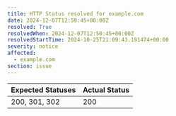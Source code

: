```yaml
---
title: HTTP Status resolved for example.com
date: 2024-12-07T12:50:45+00:00Z
resolved: True
resolvedWhen: 2024-12-07T12:50:45+00:00Z
resolvedStartTime: 2024-10-25T21:09:43.191474+00:00
severity: notice
affected:
  - example.com
section: issue
---
```


| Expected Statuses | Actual Status  |
|-------------------|----------------|
| 200, 301, 302 | 200 |
